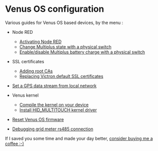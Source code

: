 # Venus OS configuration

Various guides for Venus OS based devices, by the menu :

* Node RED
  * [Activating Node RED](docs/GuiV1-Access_NodeRED.md)
  * [Change Multiplus state with a physical switch](docs/NodeRED-Flows.md#multiplus-inverter-switch)
  * [Enable/disable Multiplus battery charge with a physical switch](docs/NodeRED-Flows.md#multiplus-passthrough-switch)


* SSL certificates
  * [Adding root CAs](docs/SSH-Configure_ssl_certificates.md#adding-root-cas)
  * [Replacing Victron default SSL certificates](docs/SSH-Configure_ssl_certificates.md#replacing-victron-ssl-default-certificate)


* [Set a GPS data stream from local network](docs/SSH-Get_GPS_data_from_network.md)


* Venus kernel
  * [Compile the kernel on your device](docs/SSH-Kernel_local_compilation.md)
  * [Install HID_MULTITOUCH kernel driver](docs/SSH-Installing_HID_MULTITOUCH_driver.md)


* [Reset Venus OS firmware](docs/GuiV2-Reset_Venus_OS.md)


* [Debugging grid meter rs485 connection](docs/SSH-Debugging_grid_meter.md)


If I saved you some time and made your day better, [consider buying me a coffee :-)](https://buymeacoffee.com/ldeniseyw)